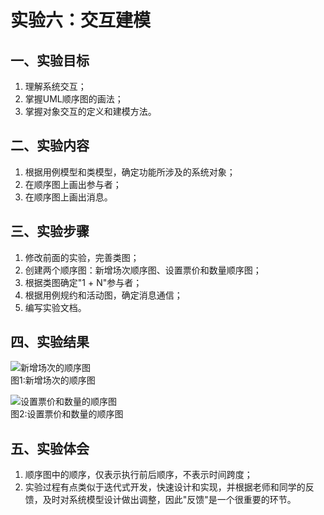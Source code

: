 # 实验六：交互建模

## 一、实验目标

1. 理解系统交互；
2. 掌握UML顺序图的画法；
3. 掌握对象交互的定义和建模方法。

## 二、实验内容  

1. 根据用例模型和类模型，确定功能所涉及的系统对象；
2. 在顺序图上画出参与者；
3. 在顺序图上画出消息。

## 三、实验步骤  

1. 修改前面的实验，完善类图；
2. 创建两个顺序图：新增场次顺序图、设置票价和数量顺序图；
3. 根据类图确定"1 + N"参与者；
4. 根据用例规约和活动图，确定消息通信；
5. 编写实验文档。

## 四、实验结果  

![新增场次的顺序图](https://github.com/stop-imagine/uml-modeling-2020/blob/master/students/1714080902325/Lab6_SequenceDiagram1.jpg)  
图1:新增场次的顺序图

![设置票价和数量的顺序图](https://github.com/stop-imagine/uml-modeling-2020/blob/master/students/1714080902325/Lab6_SequenceDiagram2.jpg)  
图2:设置票价和数量的顺序图

## 五、实验体会

1. 顺序图中的顺序，仅表示执行前后顺序，不表示时间跨度；
2. 实验过程有点类似于迭代式开发，快速设计和实现，并根据老师和同学的反馈，及时对系统模型设计做出调整，因此"反馈"是一个很重要的环节。
